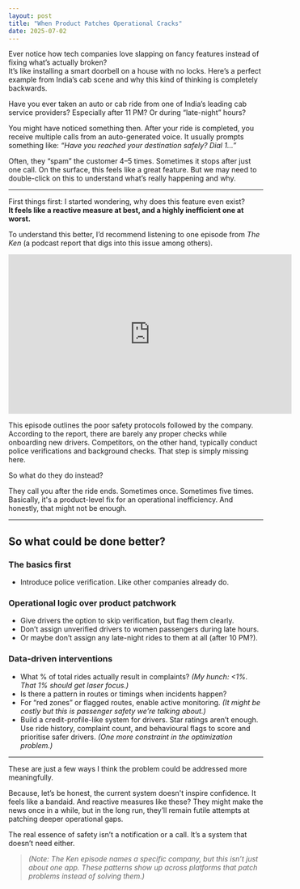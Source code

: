 ```yaml
---
layout: post
title: "When Product Patches Operational Cracks"
date: 2025-07-02
---
```


Ever notice how tech companies love slapping on fancy features instead of fixing what’s actually broken?  
It’s like installing a smart doorbell on a house with no locks. Here’s a perfect example from India’s cab scene and why this kind of thinking is completely backwards.

Have you ever taken an auto or cab ride from one of India’s leading cab service providers? Especially after 11 PM? Or during “late-night” hours?

You might have noticed something then. After your ride is completed, you receive multiple calls from an auto-generated voice. It usually prompts something like: *“Have you reached your destination safely? Dial 1…”*

Often, they “spam” the customer 4–5 times. Sometimes it stops after just one call. On the surface, this feels like a great feature. But we may need to double-click on this to understand what’s really happening and why.

---

First things first: I started wondering, why does this feature even exist?  
**It feels like a reactive measure at best, and a highly inefficient one at worst.**  

To understand this better, I’d recommend listening to one episode from *The Ken* (a podcast report that digs into this issue among others).

<iframe width="560" height="315" src="https://www.youtube.com/embed/46PLVdNWcuo" frameborder="0" allowfullscreen></iframe>

This episode outlines the poor safety protocols followed by the company. According to the report, there are barely any proper checks while onboarding new drivers. Competitors, on the other hand, typically conduct police verifications and background checks. That step is simply missing here.

So what do they do instead?

They call you after the ride ends. Sometimes once. Sometimes five times. Basically, it's a product-level fix for an operational inefficiency. And honestly, that might not be enough.

---

## So what could be done better?

### The basics first
- Introduce police verification. Like other companies already do.

### Operational logic over product patchwork
- Give drivers the option to skip verification, but flag them clearly.  
- Don’t assign unverified drivers to women passengers during late hours.  
- Or maybe don’t assign any late-night rides to them at all (after 10 PM?).

### Data-driven interventions
- What % of total rides actually result in complaints? *(My hunch: <1%. That 1% should get laser focus.)*  
- Is there a pattern in routes or timings when incidents happen?  
- For “red zones” or flagged routes, enable active monitoring. *(It might be costly but this is passenger safety we’re talking about.)*  
- Build a credit-profile-like system for drivers. Star ratings aren’t enough. Use ride history, complaint count, and behavioural flags to score and prioritise safer drivers. *(One more constraint in the optimization problem.)*

---

These are just a few ways I think the problem could be addressed more meaningfully.

Because, let’s be honest, the current system doesn't inspire confidence. It feels like a bandaid. And reactive measures like these? They might make the news once in a while, but in the long run, they’ll remain futile attempts at patching deeper operational gaps.

The real essence of safety isn’t a notification or a call. It’s a system that doesn’t need either.

> *(Note: The Ken episode names a specific company, but this isn’t just about one app. These patterns show up across platforms that patch problems instead of solving them.)*
